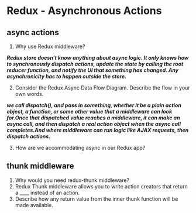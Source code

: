 # Redux - Asynchronous Actions

## async actions

1. Why use Redux middleware?

***Redux store doesn't know anything about async logic. It only knows how to synchronously dispatch actions, update the state by calling the root reducer function, and notify the UI that something has changed. Any asynchronicity has to happen outside the store.***

2. Consider the Redux Async Data Flow Diagram. Describe the flow in your own words.

***we call dispatch(), and pass in something, whether it be a plain action object, a function, or some other value that a middleware can look for.Once that dispatched value reaches a middleware, it can make an async call, and then dispatch a real action object when the async call completes.And  where middleware can run logic like AJAX requests, then dispatch actions.***

3. How are we accommodating async in our Redux app?

## thunk middleware

1. Why would you need redux-thunk middleware?
2. Redux Thunk middleware allows you to write action creators that return a ____ instead of an action.
3. Describe how any return value from the inner thunk function will be made available.